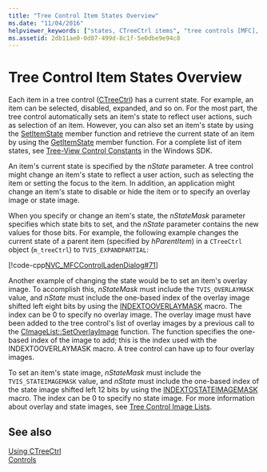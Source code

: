 ```yaml
---
title: "Tree Control Item States Overview"
ms.date: "11/04/2016"
helpviewer_keywords: ["states, CTreeCtrl items", "tree controls [MFC], item states overview", "CTreeCtrl class [MFC], item states"]
ms.assetid: 2db11ae0-0d87-499d-8c1f-5e0dbe9e94c8
---
```

# Tree Control Item States Overview

Each item in a tree control ([CTreeCtrl](../mfc/reference/ctreectrl-class.md)) has a current state. For example, an item can be selected, disabled, expanded, and so on. For the most part, the tree control automatically sets an item's state to reflect user actions, such as selection of an item. However, you can also set an item's state by using the [SetItemState](../mfc/reference/ctreectrl-class.md#setitemstate) member function and retrieve the current state of an item by using the [GetItemState](../mfc/reference/ctreectrl-class.md#getitemstate) member function. For a complete list of item states, see [Tree-View Control Constants](/windows/win32/Controls/tree-view-control-item-states) in the Windows SDK.

An item's current state is specified by the *nState* parameter. A tree control might change an item's state to reflect a user action, such as selecting the item or setting the focus to the item. In addition, an application might change an item's state to disable or hide the item or to specify an overlay image or state image.

When you specify or change an item's state, the *nStateMask* parameter specifies which state bits to set, and the *nState* parameter contains the new values for those bits. For example, the following example changes the current state of a parent item (specified by *hParentItem*) in a `CTreeCtrl` object (`m_treeCtrl`) to `TVIS_EXPANDPARTIAL`:

[!code-cpp[NVC_MFCControlLadenDialog#71](../mfc/codesnippet/cpp/tree-control-item-states-overview_1.cpp)]

Another example of changing the state would be to set an item's overlay image. To accomplish this, *nStateMask* must include the `TVIS_OVERLAYMASK` value, and *nState* must include the one-based index of the overlay image shifted left eight bits by using the [INDEXTOOVERLAYMASK](/windows/win32/api/commctrl/nf-commctrl-indextooverlaymask) macro. The index can be 0 to specify no overlay image. The overlay image must have been added to the tree control's list of overlay images by a previous call to the [CImageList::SetOverlayImage](../mfc/reference/cimagelist-class.md#setoverlayimage) function. The function specifies the one-based index of the image to add; this is the index used with the INDEXTOOVERLAYMASK macro. A tree control can have up to four overlay images.

To set an item's state image, *nStateMask* must include the `TVIS_STATEIMAGEMASK` value, and *nState* must include the one-based index of the state image shifted left 12 bits by using the [INDEXTOSTATEIMAGEMASK](/windows/win32/api/commctrl/nf-commctrl-indextostateimagemask) macro. The index can be 0 to specify no state image. For more information about overlay and state images, see [Tree Control Image Lists](../mfc/tree-control-image-lists.md).

## See also

[Using CTreeCtrl](../mfc/using-ctreectrl.md)<br/>
[Controls](../mfc/controls-mfc.md)
